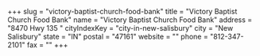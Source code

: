 +++
slug = "victory-baptist-church-food-bank"
title = "Victory Baptist Church Food Bank"
name = "Victory Baptist Church Food Bank"
address = "8470 Hwy 135 "
cityIndexKey = "city-in-new-salisbury"
city = "New Salisbury"
state = "IN"
postal = "47161"
website = ""
phone = "812-347-2101"
fax = ""
+++
